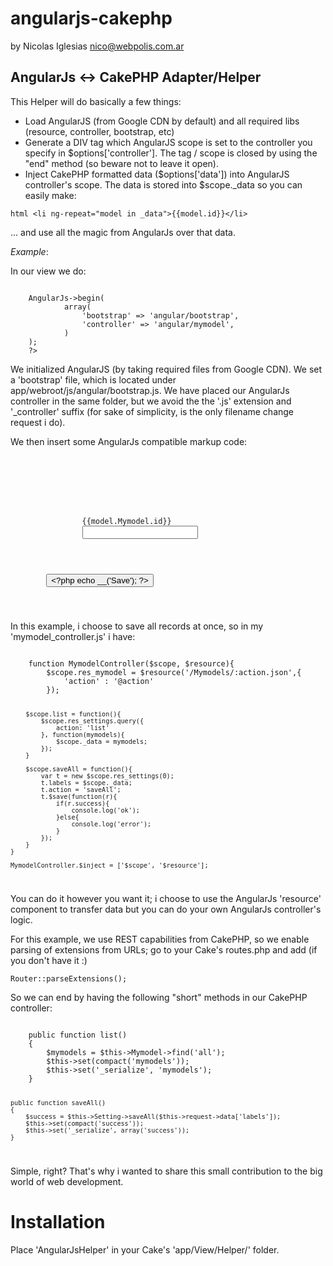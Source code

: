 angularjs-cakephp
=================

by Nicolas Iglesias <nico@webpolis.com.ar>


AngularJs <-> CakePHP Adapter/Helper
------------------------------------

 This Helper will do basically a few things:
 
*   Load AngularJS (from Google CDN by default) and all required libs (resource, controller, bootstrap, etc)
*   Generate a DIV tag which AngularJS scope is set to the controller you specify 
in $options['controller']. The tag / scope is closed by using the "end" method 
(so beware not to leave it open).
*   Inject CakePHP formatted data ($options['data']) into AngularJS controller's scope. 
The data is stored into $scope._data so you can easily make:

```html <li ng-repeat="model in _data">{{model.id}}</li>```

... and use all the magic from AngularJs over that data.


*Example*:

In our view we do:

<code>
    <?php
    echo $this->AngularJs->begin(
            array(
                'bootstrap' => 'angular/bootstrap',
                'controller' => 'angular/mymodel',
            )
    );
    ?>
</code>

We initialized AngularJS (by taking required files from Google CDN).
We set a 'bootstrap' file, which is located under app/webroot/js/angular/bootstrap.js.
We have placed our AngularJs controller in the same folder, but we avoid the the '.js' extension 
and '_controller' suffix (for sake of simplicity, is the only filename change request i do).

We then insert some AngularJs compatible markup code:

<code>
    <form ng-submit="saveAll()" >
        <div ng-init="list()">
            <div ng-repeat="(i,model) in _data">
                <label>{{model.Mymodel.id}}</label>
                <input required ng-model="model.MyModel.title" type="text" />
            </div>
        </div>
        <input type="submit" value="<?php echo __('Save'); ?>" />
    </form>
</code>

In this example, i choose to save all records at once, so in my 'mymodel_controller.js' 
i have:

<code>
    function MymodelController($scope, $resource){
        $scope.res_mymodel = $resource('/Mymodels/:action.json',{
            'action' : '@action'
        });

        $scope.list = function(){
            $scope.res_settings.query({
                action: 'list'
            }, function(mymodels){
                $scope._data = mymodels;
            });
        }

        $scope.saveAll = function(){
            var t = new $scope.res_settings(0);
            t.labels = $scope._data;
            t.action = 'saveAll';
            t.$save(function(r){
                if(r.success){
                    console.log('ok');
                }else{
                    console.log('error');
                }
            });
        }
    }

    MymodelController.$inject = ['$scope', '$resource'];
</code>

You can do it however you want it; i choose to use the AngularJs 'resource' component to 
transfer data but you can do your own AngularJs controller's logic.

For this example, we use REST capabilities from CakePHP, so we enable parsing of extensions from URLs;
go to your Cake's routes.php and add (if you don't have it :)

<code>Router::parseExtensions();</code>

So we can end by having the following "short" methods in our CakePHP controller:

<code>
    public function list()
    {
        $mymodels = $this->Mymodel->find('all');
        $this->set(compact('mymodels'));
        $this->set('_serialize', 'mymodels');
    }

    public function saveAll()
    {
        $success = $this->Setting->saveAll($this->request->data['labels']);
        $this->set(compact('success'));
        $this->set('_serialize', array('success'));
    }
</code>

Simple, right? That's why i wanted to share this small contribution to the big world of web development.


Installation
============

Place 'AngularJsHelper' in your Cake's 'app/View/Helper/' folder.
